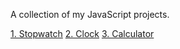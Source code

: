 A collection of my JavaScript projects.

[1. Stopwatch](https://github.com/itsOmniscient/JavaScript-Projects/tree/mainbranch/1.%20Stopwatch "Stopwatch")
[2. Clock](https://github.com/itsOmniscient/JavaScript-Projects/tree/mainbranch/2.%20Clock "Clock")
[3. Calculator](https://github.com/itsOmniscient/JavaScript-Projects/tree/mainbranch/3.%20Calculator "Calculator")

